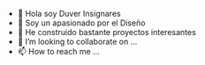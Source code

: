 - 👋 Hola soy Duver Insignares
- 👀 Soy un apasionado por el Diseño 
- 🌱 He construido bastante proyectos interesantes 
- 💞️ I’m looking to collaborate on ...
- 📫 How to reach me ...

<!---
duver123/duver123 is a ✨ special ✨ repository because its `README.md` (this file) appears on your GitHub profile.
You can click the Preview link to take a look at your changes.
--->
